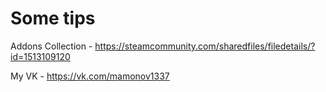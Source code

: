 # Some tips

Addons Collection - https://steamcommunity.com/sharedfiles/filedetails/?id=1513109120

My VK - https://vk.com/mamonov1337
